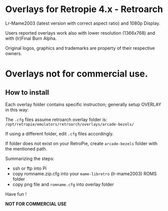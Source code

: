 # Overlays for Retropie 4.x - Retroarch
Lr-Mame2003 (latest version with correct aspect ratio) and 1080p Display.

Users reported overlays work also with lower resolution (1366x768) and with (lr)Final Burn Alpha.

Original logos, graphics and trademarks are property of their respective owners. 
# Overlays not for commercial use.


## How to install

Each overlay folder contains specific instruction; generally setup OVERLAY in this way:

The `.cfg` files assume retroarch overlay folder is: `/opt/retropie/emulators/retroarch/overlays/arcade-bezels/`

If using a different folder, edit `.cfg` files accordingly.

If folder does not exist on your RetroPie, create `arcade-bezels` folder with the mentioned path.

Summarizing the steps:
- ssh or ftp into Pi
- copy romname.zip.cfg into your `mame-libretro` (lr-mame2003) ROMS folder
- copy png file and `romname.cfg` into overlay folder

Have fun !

**NOT FOR COMMERCIAL USE**
